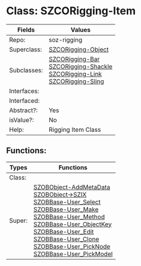 
# Class:	SZCORigging-Item

| Fields | Values |
| --------- | --------- |
| Repo: | soz-rigging |
| Superclass: | [SZCORigging-Object](SZCORigging-Object.html) |
| Subclasses: | [SZCORigging-Bar](SZCORigging-Bar.html) <br> [SZCORigging-Shackle](SZCORigging-Shackle.html) <br> [SZCORigging-Link](SZCORigging-Link.html) <br> [SZCORigging-Sling](SZCORigging-Sling.html) |
| Interfaces: |  |
| Interfaced: |  |
| Abstract?: | Yes |
| isValue?: | No |
| Help: | Rigging Item Class |


## Functions:

| Types | Functions |
| --------- | --------- |
| Class: |  |
| Super: | [SZOBObject-AddMetaData](SZOBObject.html) <br> [SZOBObject->SZIX](SZOBObject.html) <br> [SZOBBase-User_Select](SZOBBase.html) <br> [SZOBBase-User_Make](SZOBBase.html) <br> [SZOBBase-User_Method](SZOBBase.html) <br> [SZOBBase-User_ObjectKey](SZOBBase.html) <br> [SZOBBase-User_Edit](SZOBBase.html) <br> [SZOBBase-User_Clone](SZOBBase.html) <br> [SZOBBase-User_PickNode](SZOBBase.html) <br> [SZOBBase-User_PickModel](SZOBBase.html) |



